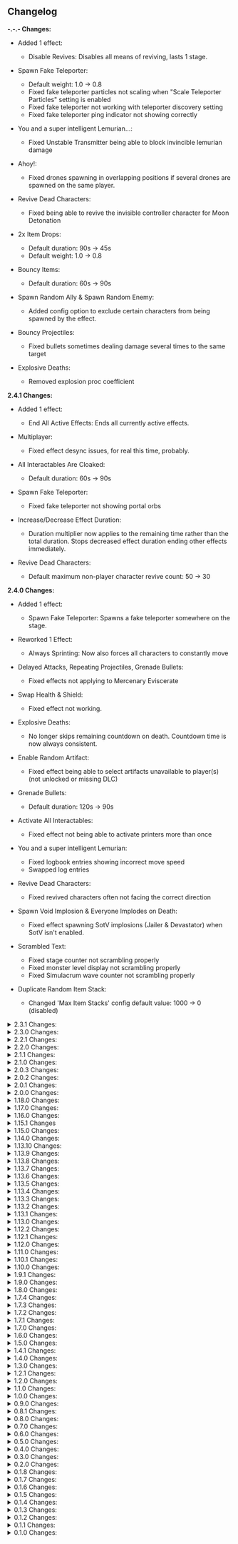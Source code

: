 ## Changelog

**-.-.- Changes:**

* Added 1 effect:
  * Disable Revives: Disables all means of reviving, lasts 1 stage.

* Spawn Fake Teleporter:
  * Default weight: 1.0 -> 0.8
  * Fixed fake teleporter particles not scaling when "Scale Teleporter Particles" setting is enabled
  * Fixed fake teleporter not working with teleporter discovery setting
  * Fixed fake teleporter ping indicator not showing correctly

* You and a super intelligent Lemurian...:
  * Fixed Unstable Transmitter being able to block invincible lemurian damage

* Ahoy!:
  * Fixed drones spawning in overlapping positions if several drones are spawned on the same player.

* Revive Dead Characters:
  * Fixed being able to revive the invisible controller character for Moon Detonation

* 2x Item Drops:
  * Default duration: 90s -> 45s
  * Default weight: 1.0 -> 0.8

* Bouncy Items:
  * Default duration: 60s -> 90s

* Spawn Random Ally & Spawn Random Enemy:
  * Added config option to exclude certain characters from being spawned by the effect.

* Bouncy Projectiles:
  * Fixed bullets sometimes dealing damage several times to the same target

* Explosive Deaths:
  * Removed explosion proc coefficient

**2.4.1 Changes:**

* Added 1 effect:
  * End All Active Effects: Ends all currently active effects.

* Multiplayer:
  * Fixed effect desync issues, for real this time, probably.

* All Interactables Are Cloaked:
  * Default duration: 60s -> 90s

* Spawn Fake Teleporter:
  * Fixed fake teleporter not showing portal orbs

* Increase/Decrease Effect Duration:
  * Duration multiplier now applies to the remaining time rather than the total duration. Stops decreased effect duration ending other effects immediately.

* Revive Dead Characters:
  * Default maximum non-player character revive count: 50 -> 30

**2.4.0 Changes:**

* Added 1 effect:
  * Spawn Fake Teleporter: Spawns a fake teleporter somewhere on the stage.

* Reworked 1 Effect:
  * Always Sprinting: Now also forces all characters to constantly move

* Delayed Attacks, Repeating Projectiles, Grenade Bullets:
  * Fixed effects not applying to Mercenary Eviscerate

* Swap Health & Shield:
  * Fixed effect not working.

* Explosive Deaths:
  * No longer skips remaining countdown on death. Countdown time is now always consistent.

* Enable Random Artifact:
  * Fixed effect being able to select artifacts unavailable to player(s) (not unlocked or missing DLC)

* Grenade Bullets:
  * Default duration: 120s -> 90s

* Activate All Interactables:
  * Fixed effect not being able to activate printers more than once

* You and a super intelligent Lemurian:
  * Fixed logbook entries showing incorrect move speed
  * Swapped log entries

* Revive Dead Characters:
  * Fixed revived characters often not facing the correct direction

* Spawn Void Implosion & Everyone Implodes on Death:
  * Fixed effect spawning SotV implosions (Jailer & Devastator) when SotV isn't enabled.

* Scrambled Text:
  * Fixed stage counter not scrambling properly
  * Fixed monster level display not scrambling properly
  * Fixed Simulacrum wave counter not scrambling properly

* Duplicate Random Item Stack:
  * Changed 'Max Item Stacks' config default value: 1000 -> 0 (disabled)
  
<details>
  <summary>2.3.1 Changes:</summary>

* Give Everyone a Random Buff/Debuff:
  * Fixed effect being able to give DLC buffs/debuffs when DLC(s) were disabled

* Spawn Random Boss & Spawn Random Ally:
  * Removed False Son spawn
    * This boss is *way* too buggy, and can just barely exist outside the Meridian boss arena. And I can't be bothered to fix it.

* Give Random Elite Aspect:
  * Now gives aspects to all player allies
  
</details>

<details>
  <summary>2.3.0 Changes:</summary>

* Updated for new game patch

* Added 2 effects:
  * Grenade Bullets: All attacks are replaced with grenades, lasts 120 seconds
  * Enable Backstabs for All Damage: Enables Bandit's backstab passive for all damage, lasts 90 seconds

* Multiplayer:
  * Fixed a desync issue causing some effects to not end properly for non-host players during stage transitions

* Risk of Thunder:
  * Reduced lightning strike frequency on smaller maps

* Repeating Projectiles:
  * Now also applies to melee attacks

* Repeating Projectiles, Bouncy Projectiles & Delayed Attacks:
  * Fixed inconsistent results for bullet attacks when combinations of these effects were active

* Bouncy Items, Item Magnet, & Item Repulsor:
  * Fixed inconsistent item physics when certain combinations of these effects were active

* Effect Voting:
  * Fixed incorrect text size when Vote Display Text Scaling Mode was set to Disabled
  
</details>

<details>
  <summary>2.2.1 Changes:</summary>

* Reworked 1 effect:
  * Poverty: Now converts all player (and ally) money into experience, instead of just removing.

* Superhot:
  * Changed time scale calculations to be more responsive

* Random Gravity Direction:
  * Fixed new direction minimum angle not working

* Bouncy Projectiles & Repeating Projectiles:
  * Fixed an edge case where certain projectiles would be duplicated infinitely

* Adjusted Default Effect Weights:
  * Give Everyone a Random Debuff: 0.9 -> 1.0
  * Cleanse Random Item: 0.5 -> 0.6
  * Repair Random Item: 0.9 -> 1.0
  * Benthic Transform Random Item: 0.5 -> 0.6
  * Disable Random Skill: 0.5 -> 0.7
  * Combo: 0.5 -> 0.7
  * Random Gravity Direction: 0.8 -> 1.0
  * Decrease Chest Prices: 0.8 -> 1.0
  * Activate All Interactables: 0.4 -> 0.5
  * Orbital Bombardment: 0.9 -> 1.0
  * Spawn Random Ally: 0.9 -> 1.0
  * Spawn Doppelganger: 0.8 -> 0.6
  * Change Difficulty: 0.6 -> 0.7
  * Trigger Random Family Event: 0.6 -> 0.7
  * Nothing: 0.5 -> 0.7

* Cleanse Random Item:
  * Added option for the effect to only be able to cleanse lunar items.

* Consume Random Item & Repair Random Item:
  * Disabled item pickup messages for non-players

* All Interactables are Cloaked:
  * Fixed some preplaced stage interactables not being cloaked

</details>

<details>
  <summary>2.2.0 Changes:</summary>

* Added 3 effects:
  * Consume Random Item: Turns a random consumable item from every player into its consumed variant
  * Repair Random Item: Turns a random consumed item from every player into its regular variant
  * Heal Everyone: Spawns Healing Cores on every character

* Removed 3 effects:
  * The Floor is Lava: Just kills everything and forces you to spam jump
  * Black Hole: Just kills everything and stalls the player
  * Teleporting Attacks: Was effectively just "don't attack" for the entire duration, stalls for no reason

* Renamed 1 effect:
  * All Chests are Free -> Everything is Free

* Bouncy Projectiles & Repeating Projectiles:
  * Fixed bouncing projectiles like Huntress Glaive duplicating infinitely until no targets remain

* Bouncy Projectiles:
  * Fixed bullets sometimes bouncing from a hit character to the same character again, dealing many times the bullet's damage instantly to a single target. Bullets are now required to bounce at least once on something else before being able to impact some character again.

* Mitosis:
  * Fixed some characters spawning in invalid positions when duplicated

* All Items Are A Random Item:
  * Now also replaces all currently dropped items when the effect activates

* Force Activate Random Skill & Disable Random Skill:
  * Now displays what skill slot the effect is forcing/disabling in the Active Effects list

* Launch Everyone in Random Directions:
  * Can no longer launch downwards
  * Temporary Hopoo Feather now shows a pickup notification
  * Fixed non-host players in multiplayer not getting a temporary Hopoo Feather
  * Decreased default launch force by ~50%

* Spawn Jump Pad:
  * Temporary Hopoo Feather now shows a pickup notification
  
* Gravity:
  * Implemented a speculative fix for gravity modifications sometimes not resetting and staying until game restart

* Scrambled Text:
  * Now also scrambles player chat messages
  * Fixed objectives sometimes not being scrambled

</details>

<details>
  <summary>2.1.1 Changes:</summary>

* Fixed spawn effects not disabling DLC related spawns if a DLC is disabled

</details>

<details>
  <summary>2.1.0 Changes:</summary>

* Added 2 effects:
  * Increase Player Level: Gives additional levels to all players (+5 by default, configurable)
  * All Interactables are Cloaked: Turns all interactables into cloaked variants, lasts 60 seconds

* Add Random Item Corruption Rule:
  * The added corruption rule(s) from each effect are now displayed in the Active Effects list.

* Add Random Item to Monster Inventory:
  * The added item(s) from each effect are now displayed in the Active Effects list

* Enable Random Artifact:
  * The artifact from each effect is now displayed in the Active Effects list

* Eradicate Random Item:
  * The eradicated item from each effect is now displayed in the Active Effects list
  * Duration is now configurable (default is Permanent to match previous behavior)

* Gambling Addiction:
  * Fixed interactable drops not carrying over to shrine when Chance Doll triggers

* Increase/Decrease Projectile Speed:
  * Fixed speed multipliers not applying to certain projectiles

* Spawn Jump Pad:
  * Spawned jump pads now give a temporary feather to all players to prevent forced fall damage

* Spawn Random Enemy:
  * Added chat message announcing what enemy was spawned

* All Items are Void Potentials:
  * Fixed void potential visuals being partially invisible

* Splitscreen:
  * Default duration: 90s -> 45s

* Flipped Camera:
  * Fixed effect reversing inputs during Seeker Meditate

* Effect Voting:
  * Added highlighting system for the option with the most votes (can be disabled in config)
  * Fixed displayed effect durations on vote options sometimes not updating when effect durations are changed
</details>

<details>
  <summary>2.0.3 Changes:</summary>

* Added 1 effect:
  * Add Random Item Corruption Rule: Gives the "corruption" behaviour of void items to a random pair of items. Lasts for the rest of the run.

* Add Random Item to Monster Inventory:
  * Prevented item added chat message from sending if the effect was loaded from a save

* Twitch Integration
  * Improved error messages if Twitch access token is invalid or expired
  * Fixed game freezing indefinitely on exit if Twitch Voting was enabled at any point

* Fixed the mod preventing the game from loading if ProperSave wasn't installed

</details>

<details>
  <summary>2.0.2 Changes:</summary>

* Fixed a compatibility issue

</details>

<details>
  <summary>2.0.1 Changes:</summary>

* Fixed elite spawns sometimes causing a crash

</details>

<details>
  <summary>2.0.0 Changes:</summary>

* Updated for SotS

* Almost full rewrite:
  * Better multiplayer support
  * Minor performance improvements
  * Probably lots of new bugs, please report if you find any

* Added 2 effects:
  * Distant Camera: Moves the camera further away from the player, lasts 90 seconds
  * No Healthbars: Hides all health bars, lasts 60 seconds

* Removed 1 effect:
  * Spawn Random Portal Orb:
    * Too similar to Spawn Random Portal

* Permanently Active effects:
  * Fixed issues with ProperSave save/load
  * Fixed changing Permanently Active config settings requiring a run restart to take effect

* Adaptive Recycling:
  * Now more closely resembles adaptive chests:
    * All dropped items will start recycling at an accelerated rate, before eventually settling on an item

* Spawn Random Enemy:
  * Survivors and Drones are now less likely to be spawned as enemies

* Camera Effects:
  * Fixed camera modifications (fov, rotation, distance) not applying if the game camera is "taken over" by something (drop pod, volcanic egg, sojourn, etc)

* Item Magnet & Item Repulsor:
  * Fixed non-host players in multiplayer not seeing the correct position of item drops

* Activate All Interactables:
  * Added interactables to effect
    * Captain beacons
    * SotS interactables

* Trigger Random Family Event:
  * Can now activate multiple times per stage
  * Changed default weight: 0.4 -> 0.6
  * Added visual variant events for Beetles and Golems

* Enable Weak Points for All Damage:
  * Fixed Mercenary Eviscerate not being able to deal weak point damage
  * Fixed certain projectiles not being able to deal weak point damage

* Randomize Loadout:
  * Fixed skills and skins not updating for non-host players in multiplayer

* Freeze!:
  * Now ignores vanilla restrictions on when and what can be frozen, so everything is always frozen during the effect

* Sluggish Camera
  * Added smooth transition back to normal after the effect ends instead of just snapping back

* Activate Random Equipment
  * "Allow Non-Player Equipment Use" config default value: on -> off
  * Fixed effect not being able to trigger equipments that aren't in the normal drop pool

* Disable Equipment:
  * Fixed The Crowdfunder still being usable while effect is active.

* No Equipment Cooldowns
  * This effect and Disable Equipment can no longer both be active at once

* Bouncy Projectiles:
  * Fixed certain projectile types targetting the wrong team after bouncing

* Swap Health & Shield:
  * Fixed effect allowing multiple instances to be active at once

* Superhot:
  * Improved accuracy of time scale changes for non-host players in multiplayer

* Flip Camera & High/Low FOV:
  * Fixed value snapping for non-host players

* Spawn Random Interactable:
  * Fixed Newt Altars not spawning for non-host players in multiplayer

* Explosive Deaths:
  * Fixed pre-explosion VFX & SFX not triggering for non-host players

* Disable Procs:
  * Fixed certain attacks being able to apply Cripple while effect is active

* Cleanse Random Item:
  * Default weight: 0.7 -> 0.5
  * Non-lunar equipments can now be cleansed

* Spawn Random Jump Pad:
  * Added mushrooms from Sundered Grove
  * Added void launch pads from Void Locus

* Performance
  * Fixed opening the effects options panel tanking framerate

* Fixed missing icon for Risk of Options Effects config

</details>

<details>
  <summary>1.18.0 Changes:</summary>

* Twitch Integration:
  * Complete rewrite, the mod no longer requires a full-access account token, see README for new authentication instructions

* Splitscreen:
  * Screen effect now applies to the game UI
    * HUD scale is automatically increased so it's still mostly readable, can be disabled in config

* Recruit Random Enemy:
  * Now gives recruited enemy a minimum of 2.5hp/s (scaling with level) health regeneration

* Knockback Recoil:
  * Proc projectiles (AtG, Ukulele, Plasma Shrimp, etc) no longer apply knockback

* Increase & Decrease World speed:
  * Default duration: 1 stage -> 120 seconds
  * Default Increase/Decrease amount: 25% -> 35%

</details>
  
<details>
  <summary>1.17.0 Changes:</summary>

* Updated for Devotion Update

* Added 1 new effect:
  * Splitscreen: Splits the screen into 9 copies of the game view, lasts 90 seconds

* Scrambled Text:
  * Fixed effect not changing the text of Risk of Chaos UI properly
  * Effect names and mod UI are now affected by the scrambling by default

* Randomize Loadout:
  * No longer respawns your character when activating
  * Fixed effect being able to roll the exact same loadout as the one already being used

* Repeating Projectiles:
  * Disabled repeating of proc projectiles (AtG, Plasma Shrimp, etc)

* Bouncy Projectiles:
  * Disabled bouncing of some proc projectiles to prevent lag
  * Increased default projectile bounce count: 2 -> 7
  * Reworked projectile target bounce logic
  * Fixed projectiles skipping all remaining bounces if fired into a corner

* The Floor is Lava:
  * Decreased damage by 75% for non-player characters
  * Characters immune to Grandparent sun (Parents and Grandparents) are no longer damaged
  * Fixed effect not detecting characters as grounded:
    * Alpha Constructs spawned from Defense Nucleus
    * Void Barnacle

* Spawn Random Boss:
  * Adjusted spawn weights to make special (non-teleporter) bosses slightly more common

* Orbital Bombardment, Risk of Thunder, & Meteor Shower:
  * Added damage scaling based on the run timer

* Knockback Recoil:
  * Fixed Golems not being pushed back by laser attack

* Black Hole:
  * Default duration: 45s -> 30s

* Flipped Camera:
  * Fixed camera not rotating smoothly for clients in multiplayer

* Disable Procs:
  * Fixed a few on-hit effects still being triggered while effect is active:
    * Some Slow effects, Tar slow effect (ex. from Dunestrider), Void Reaver Nullify, Perfected Elites Cripple, Merc Expose

* UI:
  * Fixed Next Effect display still being visible when effect activation is disabled

* Audio:
  * Fixed effect activation sound sometimes not playing for effects that move or change the player character

* Config:
  * Removed several unnecessary upper/lower value limits

* Misc:
  * Fixed effect activation shortcuts activating while the user is typing in a text box
  * Updated R2API.RecalculateStats dependency: 1.2.0 -> 1.3.0
  * Updated R2API.Core dependency: 5.0.11 -> 5.0.12
  * Updated RiskOfOptions dependency: 2.7.1 -> 2.8.0

</details>

<details>
  <summary>1.16.0 Changes:</summary>

* Added 1 effect:
  * Cleanse Random Item: Turns a random item (lunars prioritized) or lunar equipment from every player into a random pearl

* Removed 2 effects:
  * Increase Recoil:
    * Not interesting, just annoying
  * Inverted Recoil:
    * Interesting on paper, but was very rarely even noticeable

* Decrease Effect Duration:
  * Default duration: 2 stages -> 1 stage
  * Fixed edge case where the effect would not end other effects if their duration is decreased to below 0

* Increase Effect Duration:
  * Default selection weight: 1 -> 0.7
  * Default duration: 2 stages -> 1 stage

* Random Gravity Direction:
  * Added minimum angle requirement to new gravity direction.
    * It is now guaranteed to differ from the normal direction by at least 10 degrees

* Sulfur Pools Experience:
  * Significantly decreased spawn count due to crashing issues

* Spawn Random Ally:
  * Spawned allies are now given a small amount of health regen.

* Bouncy Projectiles:
  * Fixed polylute projectile bouncing to other targets

* Always Sprinting:
  * Fixed effect putting non-moving characters into spritning state if they aren't moving when the effect activates

* UI:
  * Fixed "Next Effect" panel not formatting the time remaining properly if time between effects is set to a high value

* Misc:
  * Minor performance improvements
  
</details>

<details>
  <summary>1.15.1 Changes</summary>

* Added 1 new effect:
  * Swap Health & Shield: Swaps health and shield values for all characters, lasts 60 seconds

* Scramble Text:
  * Fixed names in credits scroll not being scrambled

* Config
  * Added system to warn users if their config is outdated

</details>

<details>
  <summary>1.15.0 Changes:</summary>

* Added 1 new effect:
  * Repeating Projectiles: All projectiles spawn an additional 5 copies after a delay, lasts 90 seconds

* Removed 1 effect:
  * Laggy Physics:
    * Caused issues with attack collisions that would not revert until the next scene load

* You and a super intelligent Lemurian...:
  * Added lore entries

* Effects:
  * Added a config option to have a specific effect always active during a run

* Console:
  * Added command: roc_list_active_effects
    * Prints all active effects and their IDs
  * Added command: roc_end_effect
    * Ends a specific active effect by its ID

</details>

<details>
  <summary>1.14.0 Changes:</summary>

* Added 7 new effects:
  * Activate All Interactables: Interacts with most interactable objects on the stage (chests, shrines)
  * Explosive Deaths: All non-players explode at low health or death, lasts 90 seconds
  * Prototype Models: Replaces all character models with their hitboxes, lasts 90 seconds
  * Pause: Pauses the run timer and effect activation, lasts 60 seconds
  * 2x Item Drops: Doubles all dropped pickups, lasts 90 seconds
  * Enable Weak Points for All Damage: Enables the weak point check from Railgunner snipe to all damage, lasts 90 seconds
  * Always Sprinting: Forces all characters to constantly sprint, lasts 60 seconds

* Renamed 1 effect:
  * Extreme Recoil -> Knockback Recoil

* High FOV:
  * Slightly reduced FOV increase

* Low FOV:
  * Significantly reduced FOV decrease

* Steal Player Items:
  * Reworked steal logic:
    * Enemies are no longer limited by a set number of items per enemy, this just made the effect way more punishing lategame since there would usually be enough enemies to take every item
    * Each player now gets a certain percentage of their items stolen (default 70%) and distributed among enemies on the map

* Revive Dead Characters:
  * Fixed effect teleporting characters to the last position they died if they were respawned by any other means (dios, etc.)

* Launch Everyone in Random Directions:
  * Now gives all players a temporary feather to give you a chance at avoiding fall damage

* Disable Equipment:
  * Fixed Executive Card still being usable while effect is active

* One Hit KO:
  * Now removes all DOT's on players when activated, so you don't immediately die if the effect activates while you are on fire

* Kill All (Non-Boss) Enemies & Launch Everyone in Random Directions:
  * Can no longer kill Leonard

* Everyone Implodes on Death:
  * Default duration: 1 stage -> 60 seconds

* Increase & Decrease World Speed:
  * Fixed some player attack sounds playing with the wrong audio pitch

* ProperSave compatibility:
  * Fixed effect chat voting data not being saved

* Config
  * The mod now properly integrates config value restriction (value restrictions are now displayed in the r2modman config editor)

</details>

<details>
  <summary>1.13.10 Changes:</summary>

* Translation:
  * Added Brazilian Portuguese translation (by Kauzok)

* Misc:
  * Minor stability fixes

</details>

<details>
  <summary>1.13.9 Changes:</summary>

* Flipped Camera:
  * Fixed rapid flickering if effect is active while leaving a stage.

* The Floor is Lava:
  * Increased damage tick-rate: 3/s -> 7/s (total damage unchanged)
  * Fixed effect considering players to be touching the ground while inside the drop pod.

* Twitch Voting:
  * Fixed voting not being initialized properly if the login command is used during a run
  * Username and OAuth token are no longer reset on mod update, you should now only have to log in once, ever.

* Console:
  * Added command: roc_twitch_logout
    * Removes stored login information and disconnects the mod from Twitch

</details>

<details>
  <summary>1.13.8 Changes:</summary>

* Blood Money:
  * Significantly reduced health gained when earning small amounts of money.
  * Reduced overall health gained when earning money by 50%
  * Now uses unscaled cost when converting into health percentage (chests will now always cost the same amount of health, regardless of stage count)

* Increase&Decrease Effect Duration:
  * Default duration: 1 stage -> 2 stages

* Spawn Random Interactable:
  * Fixed spawned chests not getting the current stage price scaling applied

* Lock All Chests:
  * Fixed lock visual appearing for already opened chests

* All Chests are Free:
  * Fixed effect not applying to certain cost types.

* Decrease Effect Duration:
  * Fixed effect config not decreasing duration by default

* Config:
  * Added option to increase default stage duration count of UntilStageEnd effects

</details>

<details>
  <summary>1.13.7 Changes:</summary>

* Added 2 new effects:
  * Increase Effect Duration: Increases the duration of all other effects (2x by default), lasts 1 stage
  * Decrease Effect Duration: Decreases the duration of all other effects (0.5x by default), lasts 1 stage

* Aspect Roulette
  * Added configs for controlling the likelyhood of each aspect

* Everyone Implodes on Death:
  * Adjusted implosion selection chances:
    * Reaver: 57% -> 50%
    * Jailer: 29% -> 15%
    * Devastator: 14% -> 35%

* Blood Money:
  * Fixed cost change not applying to multishops spawned after the effect first activates

* Effect Selection:
  * Added config option to disallow more than one instance of an effect being active at the same time
  * Removed activation count based weight reduction. Effect weights are now more-or-less constant.

* UI:
  * Active Effects display now shows if effects last until end of stage

</details>

<details>
  <summary>1.13.6 Changes:</summary>

* UI:
  * Added a panel showing when the next effect will happen if the normal run timer isn't visible (can be disabled in General->UI config)

* Inventory Swap:
  * Now also swaps players' active equipment

* Moon Detonation:
  * Fixed countdown UI disappearing after a scene transition
  * Fixed overlapping UI if effect was activated during the actual moon escape sequence
  * Added config option to disable the countdown UI

* Recruit Random Enemy:
  * Now includes any name modifiers a character might have to the chat message (Blazing, Gummy, etc.)
  
* Recruit Random Enemy & Mitosis:
  * Fixed characters sometimes not being added/removed from combat groups properly, causing potential softlocks

* Effect Shortcuts:
  * Fixed shortcuts being blocked by every other input (eg. if a shortcut was set to the '-' key, you would only be able to activate the shortcut if '-' was the only key currently being pressed)
  * Fixed effect shortcuts being activatable while paused

</details>

<details>
  <summary>1.13.5 Changes:</summary>

* Added 2 effects:
  * Black Hole: Spawns a black hole somewhere on the map, sucking all characters in, lasts 45 seconds
  * Extreme Recoil: Firing weapons pushes characters backwards, lasts 90 seconds

* Performance:
  * Significantly improved mod load time

* Increase/Decrease Teleporter Zone Radius & Focused Teleporter Charging:
  * Fixed radius not updating properly for non-host players in multiplayer.

* UI:
  * Fixed Active Effects list not handling long effect names properly

</details>

<details>
  <summary>1.13.4 Changes:</summary>

* Chat Voting:
  * Fixed console error logspam

</details>

<details>
  <summary>1.13.3 Changes:</summary>

* Renamed effect: Void Implosion on Death -> Everyone Implodes on Death

* Increase/Decrease Skill Cooldowns & Increase/Decrease Skill Charges:
  * Fixed cooldown and charge modifications sometimes not updating for non-host players in multiplayer

* UI:
  * Fixed certain effects sometimes not using the selected language for client players in multiplayer

</details>

<details>
  <summary>1.13.2 Changes:</summary>

* Give Random Item, Add Random Item to Monster Inventory, & All Items are a Random Item:
  * Fixed Eulogy Zero being able to influence the selection chance of items

* Recruit Random Enemy:
  * Fixed enemy position indicators not being removed for non-host players after the recruit.
  * Added separate colored message if a boss is recruited

* UI:
  * Fixed Active Effects display not refreshing effect names after changing config values

</details>

<details>
  <summary>1.13.1 Changes:</summary>

* UI:
  * Fixed Next Effect panel sometimes not displaying effect name properly for non-host players in multiplayer

</details>

<details>
  <summary>1.13.0 Changes:</summary>

* Added 12 new effects:
  * Bouncy Items: Item drops will bounce on the ground before settling, lasts 60 seconds
  * Increase Skill Charges: Adds 1 charge to every skill, lasts 1 stage
  * Decrease Skill Charges: Removes 1 charge from every skill (cannot reduce below 1), lasts 1 stage
  * Focused Teleporter Charging: Holdout zone radius decreases with charge percentage, lasts 1 stage
  * Sluggish Camera: Delays camera position by a small amount, lasts 45 seconds
  * Increase Recoil: Increases recoil by 10x, lasts 90 seconds
  * No Recoil: Disables all recoil, lasts 90 seconds
  * High FOV: Increases camera Field of View, lasts 90 seconds
  * Low FOV: Decreases camera Field of View, lasts 45 seconds
  * Flipped Camera: Flips the camera upside down, lasts 30 seconds
  * Void Implosion on Death: Spawns a void implosion on any character death, lasts 1 stage
  * Inverted Recoil: All recoil is inverted, lasts 90 seconds

* Removed 1 effect:
  * Sequence All Players
    * Almost always killed you if it activates late-run, did basically nothing if it activates early

* Effect selection:
  * Added effect seeding option
    * Picks effects based on run seed instead of randomly picking each time. Use if you are setting run seeds manually, otherwise it is functionally identical to normal mode (Not supported in chat voting mode)
  * Added per-stage effect list option
    * A portion of all effects are picked out each stage to be activatable instead of all effects (Not supported in chat voting mode)

* Effect activation:
  * Fixed effects not being able to activate in Void Fields
  * Effects that disallow duplicates will now add to the active effect's timer instead of not being activatable.
  * Fixed new effects not having priority over active ones. All active incompatible effects will be ended instead.

* UI:
  * Added option to display the next effect that will happen.
    * Only supported in seeded mode and with chat voting disabled.

* Added ProperSave support
  * Active effects and internal state are saved at the start of each stage

* Mitosis:
  * Fixed spawned copies overlapping the original's collider, resulting in flying characters getting flung away

* Give Everyone a Random Buff & Debuff:
  * Now gives several stacks if the random buff/debuff is stackable.

* Give Everyone a Random Buff:
  * WolfoQoL compatibility
  * Default duration: End of stage -> 90s

* Give Everyone a Random Debuff:
  * Default duration: End of stage -> 60s

* Add Random Item to Monster Inventory:
  * Added config option for applying the enemy item blacklist, enabled by default

* One Hit KO:
  * Fixed barrier not decaying during effect
  * All characters will now use the fragile death animation while the effect is active

* The Floor is Lava:
  * Changed burn dps: 15% of character damage stat -> 25% of max health per second (configurable)
  * Fixed burn damage being affected by items
  * Fixed burn sometimes not being removed on effect end

* Change Difficulty:
  * Effect can now have multiple instances active at once (can change serveral times per stage)
  * Removed modded difficulty support
    * Too much to fix compatibility-wise, wasn't worth the effort.

* Gambling Addiction:
  * Explicit drops are now carried over.
    * Ex. If a multishop containing a syringe turns into a shrine, the first shrine drop will be a syringe, second item will a random item from the multishop drop table
    * Printers turned into shrines now only drop the original printer item instead of a random item of the same tier

* Randomize Loadout:
  * Added config options to disable effect changing skins or skills
  * Should now no longer give non-unlocked skills and skins to client players in multiplayer

* Randomize Loadout & Enable Random Artifact (Metamorphosis):
  * Desperado stacks are no longer reset

* Adaptive Recycling:
  * Fixed effect being able to occasionally pick invalid items
  * Increased minimum pickup duration: 0.75s -> 1s
  * Fixed effect being able to pick items and equipment not available in the run item pool

* Blood Money:
  * Added config options to exclude specific cost types from the effect
    * Only money and lunar coin costs are enabled by default

* Scrap Random Item:
  * Fixed item notifications not showing for non-host players in multiplayer

* Force Activate Random Skill:
  * Fixed Beetles freezing in place if their secondary is forced

* Disable Random Skill:
  * Added minor visual indicator when a skill is unlocked again

* All Items Are A Random Item:
  * Fixed trishops having items rerolled after being purchased
  * Fixed being able to use Artifact of Command to get around the forced item

* Spawn Random Interactable:
  * Fixed interactables being able to spawn in occupied nodes (inside already spawned objects).

* Spawn Random Portal:
  * Fixed portals being able to spawn in occupied nodes.

* Spawn Jump Pad:
  * Fixed jump pads being able to be spawned in occupied nodes
  * Fixed jump pads not aligning properly to the ground they spawn on

* Revive Dead Characters:
  * Fixed effect reviving players in multiplayer as AI controlled allies

* You and a super intelligent Lemurian...:
  * The Lemurian's projectiles can no longer be deleted (Captain defense matrix, blast shower, etc.)
  * Added separate name for Leonard's elder variant
  * Added custom death messages
  * Gave Leonard his allowance

* Recruit Random Enemy:
  * Added chat message telling you which enemy was recruited

* Moon Detonation:
  * Added moon escape sequence UI during effect

* Orbital Bombardment:
  * Added regular airstrikes to effect

* Loose Pockets:
  * Default duration: 20s -> 10s

* Superhot:
  * Default duration: 90s -> 45s

* Aspect Roulette:
  * Default duration: 90s -> 60s

* Freeze!:
  * Default freeze duration: 4s -> 2.5s

* Misc
  * Fixed strange scrap counting towards game completion in logbook
  * Fixed some effects sometimes placing character VFX at world origin
  * Updated R2API.Core dependency version: 5.0.10 -> 5.0.11
  * Updated Risk of Options dependency version: 2.6.1 -> 2.7.1

</details>

<details>
  <summary>1.12.2 Changes:</summary>

* Reworked 1 effect:
  * Drop All Items -> Loose Pockets: Drops a random item from everyone's inventory every 0.9 seconds

* Steal All Player Items:
  * Added a limit to how many items each enemy can take from each player, default 2 stacks, configurable.
  * Renamed effect to "Steal Player Items"

* Voidtouch Everyone:
  * Added config option to make effect not voidtouch drones (enabled by default)
  * Added config option to make effect not voidtouch any player allies (disabled by default)
  * Fixed enemy AI sometimes targetting incorrect teams after being voidtouched

* Bouncy Projectiles:
  * No longer bounces off of enemies that would be hurt by the projectile

* Decrease Teleporter Charge Rate:
  * Decreased default charge rate reduction: -50% -> -25%

* All Items Are A Random Item:
  * Fixed Scavenger bags ignoring override item
  * Decreased default selection weight: 1 -> 0.8

* Chat Voting:
  * "Random Effect" option is now guaranteed to not be any of the other options in the vote

</details>

<details>
  <summary>1.12.1 Changes:</summary>

* Risk of Thunder:
  * Increased lightning strike radius (3->6)
  * Now properly targets characters instead of just random map locations
  * Damage is now scaled (50 base, +25 per monster level)

* Increase & Decrease Projectile Speed:
  * No longer affects stationary attacks

* Config:
  * Added mod icon to Risk of Options menu

* UI:
  * Added config option to disable the "Active Effects" display

</details>

<details>
  <summary>1.12.0 Changes:</summary>

* Added 5 new effects:
  * Inventory Swap: Swaps the inventories of each player with another player. Multiplayer only.
  * No Equipment Cooldowns: Removes all equipment cooldowns, lasts 60 seconds.
  * Disable Equipment: Disables all equipment activation, lasts 60 seconds.
  * All Items Are A Random Item: All items on the stage get turned into a random item. Essentially Artifact of Kin for items. Lasts 1 stage.
  * All Chests are Free: All chests and interactables are free, lasts 30 seconds.

* Randomize Loadout & Enable Random Artifact (Metamorphosis):
  * Fixed character respawn restoring health and shields to full

* Spawn Void Seed:
  * Void Seed can now spawn at any spot on the stage, not just the ones normally available as Void Seed spawn locations

* General:
  * Added config option to disable effect dispatching while run timer is paused

* Twitch Voting:
  * Fixed vote options sometimes not being visible while dispatching is temporarily disabled
  * Improved error messages if the Twitch Client fails to connect

</details>

<details>
  <summary>1.11.0 Changes:</summary>

* Added 1 new effect:
  * Relocate Teleporter: Moves the stage teleporter to a random position on the map

* Change Difficulty:
  * The new difficulty now has a duration instead of for rest of the run
  * Default weight: 0.2 -> 0.6

* Aspect Roulette:
  * Fixed boss health bars not updating to match the new elite aspect

* Scrambled Text:
  * Fixed boss health bar text not updating if effect is activated after the boss spawned

* Corrupt Random Item:
  * Added configurable blacklist to make the effect not corrupt certain items

* Give Random Item & Add Random Item to Monster Inventory:
  * Added configurable blacklist to exclude specific items or equipments from the effect
  * Amount of items given is now configurable

* Give Tonic Affliction:
  * Amount of affliction given to each player is now configurable

* Steal All Player Items:
  * Improved stealing interval to be a bit more spread out
  * Added config for blacklisted items (won't be stolen)
  * Added config to make enemies ignore AI blacklist while using your items

* Scrap Random Item:
  * Added config to control how many items or stacks are scrapped per player
  * Added item blacklist config
  * Fixed item scrap pickup message appearing before effect activation message

* Uncorrupt Random Item:
  * Added config to change how many item stacks are uncorrupted per player
  * Added item blacklist config

* Unscrap Random Item:
  * Added config to change how many scrap stacks are unscrapped per player
  * Added item blacklist config

* Benthic Transform Random Item:
  * Added config to change how many items are transformed per effect activation

* Disable Random Skill & Force Activate Random Skill:
  * Added config to exclude specific skill slots from the effect

* Launch Everyone in Random Directions:
  * Added config to control the strength of the force applied to characters
  * Effect will now always launch players upwards if fall damage is lethal to prevent the effect from instantly killing you

* Item Magnet & Item Repulsor:
  * Added config to control the strength of the item attraction/repulsion

* Adaptive Recycling:
  * Added config for amount of time between recycles

* You and a super intelligent Lemurian...:
  * Now has a 5% chance to spawn as an Elder
  * Now has a 33% attack speed reduction
  * Fixed Leonard not attacking any enemies if he was recruited to the player team

* Recruit Random Enemy:
  * Recruited enemy will now come with you to the next stage
 
* Potrolling:
  * Added config for amount of pots spawned

* Mod Compatibility:
  * Fixed mod effectively removing all modded damage types

* Misc:
  * Updated R2API.Core dependency: 5.0.3 -> 5.0.10
  * Updated R2API.RecalculateStats dependency: 1.0.0 -> 1.2.0
  * Updated R2API.Prefab dependency: 1.0.1 -> 1.0.3

</details>

<details>
  <summary>1.10.1 Changes:</summary>

* Added 2 new effects:
  * Increase Skill Cooldowns: Increases cooldown for all skills, lasts 1 stage
  * Decrease Skill Cooldowns: Decreases cooldown for all skills, lasts 1 stage

* Sulfur Pools Experience:
  * Fixed spawned pods not aligning with the ground properly

* Randomize Loadout:
  * Skip spawn animation when respawning

* Randomize Loadout & Enable Random Artifact (Metamorphosis):
  * No longer resets Eclipse 8 curse stacks

* Misc:
  * Seconds duration of effects is now displayed in the effect voting options and the chat activation message

</details>

<details>
  <summary>1.10.0 Changes:</summary>

* Added 9 new effects:
  * Recruit Random Enemy: Converts a random enemy on the stage to the player team
  * Adaptive Recycling: Repeatedly recycles all items on the stage, lasts 90 seconds
  * Decrease Teleporter Charge Rate: Decreases charge rate for all holdout zones, lasts 1 stage
  * Increase Teleporter Charge Rate: Increases charge rate for all holdout zones, lasts 1 stage
  * Decrease Teleporter Radius: Decreases the radius on all holdout zones, lasts 1 stage
  * Increase Teleporter Radius: Increases the radius on all holdout zones, lasts 1 stage
  * Scrambled Text: Randomizes the order of letters in most text displayed in the game, lasts 120 seconds
  * Sulfur Pools Experience: Fills the map with Sulfur Pods
  * Disable Knockback: Disables all knockback, lasts 1 stage

* Add Random Item to Monster Inventory:
  * Effect can now be set to any duration type in the config, default is still for the rest of the run

* One Hit KO:
  * Now sets everything to 1 hp for a duration instead of just once, default 30 seconds

* Mitosis:
  * Fixed clones of bosses not counting as bosses

* Disable Fall Damage:
  * Fixed Safer Spaces being triggered when fall damage would normally happen

* Unscrap Random Item:
  * Fixed showing item notification twice

* You and a super intelligent Lemurian...:
  * Leonard

* Misc:
  * Added config options to change the colors of most UI elements of the mod

</details>

<details>
  <summary>1.9.1 Changes:</summary>

* Added 1 new effect:
  * Delayed Attacks: All attacks have a 0.5 second delay before happening, lasts 90 seconds

* Superhot:
  * Fixed time scale being really slow when players are unable to move (frozen, in cutscene, etc)

* Revive Dead Characters:
  * Revived enemies now give gold and exp when killed

* Spawn Random Enemy, Ally, & Boss:
  * Added chance for spawned characters to be elites

* Activate Random Equipment:
  * Now activates equipments on all characters, not just players

* Spawn Random Interactable:
  * Added Lunar Cauldrons to spawn pool
  * Added Newt Altar to spawn pool

* Freeze!:
  * Freeze duration can now be configured

* Force Activate Random Skill:
  * Changed default duration: Until next stage -> 90s

* Disable Random Skill:
  * Changed default duration: Until next stage -> 90s

* Spawn Random Ally:
  * Fixed Grandparents spawning in the air
  * Fixed effect not using ally skins of characters that have them

* Max All Cooldowns:
  * Fixed Railgunner not being able to fire scoped shots after effect activation

* Aspect Roulette:
  * Can no longer select elites with a tier outside of those available on the current stage by default, old behaviour can be re-enabled in the config

* Misc:
  * Added the ability to set a keyboard shortcut to activate a specific effect at any time in a run
  * Updated default effect weight reduction percentage: 5% -> 0%

</details>

<details>
  <summary>1.9.0 Changes:</summary>

* Added 5 new effects:
  * No sprinting: Disables sprinting for all characters, lasts 30 seconds
  * Everyone is Invisible: Every character on the stage becomes invisible, lasts 30 seconds
  * Revive Dead Characters: Revives all recently killed characters
  * The Floor is Lava: Every character touching the ground is set on fire, lasts 30 seconds
  * Lock All Chests: Locks all chests as if the teleporter has started, lasts 45 seconds

* Duplicate Random Item Stack:
  * Added config option to blacklist specific items from being duplicated
  * Added config option to disallow duplication if the item count is greater than some value (default 1000)

* Gravity effects:
  * Jump pads will now always bring players to the same location, regardless of the current gravity
  * Gravity effects can now be activated on Commencement, they were previously blacklisted from the stage to prevent run softlocks with the jump pads up to Mithrix not bringing you all the way up

* Random Gravity Direction:
  * Fixed characters sliding slowly in the gravity direction when grounded

* Combo:
  * Fixed effect selection ignoring incompatibility rules

* Superhot:
  * Default duration: Until next stage -> 90s

* Renamed effect: Touch Void -> Voidtouch Everyone

* Activate Teleporter, +2 Mountain Shrine, & Eradicate Random Item:
  * No longer credits the host player in the chat message, it now properly communicates it was the mod's doing instead.

* All Items are Void Potentials:
  * Fixed duplicate items drops if the effect is activated while Artifact of Command is active

</details>

<details>
  <summary>1.8.0 Changes:</summary>

* Added 6 new effects:
  * Aspect Roulette: Randomly switches the elite aspect of all characters (only affects players if they already have an aspect equipment)
  * Unscrap Random Item: Converts a random stack of scrap into a random item of the same tier
  * Disable Procs: Disables all proc effects. Lasts 45 seconds
  * Item Magnet: All pickups move towards players. Lasts 90 seconds
  * Item Repulsor: All pickups move away from players. Lasts 90 seconds
  * Kill All Player Allies: Kills all player allies

* Removed 1 effect:
  * Respawn As Random Character: Either just respawned you as a survivor (which is just Metamorphosis activating), or as an enemy character, which would just guarantee death 9 times out of 10

* Stability:
  * Improved error handling for certain effects.

* Drop All Items:
  * Fixed effect not working

* Give Everyone a Random Buff & Debuff:
  * Added proper mod compatibility with Starstorm 2, LostInTransit, VanillaVoid, MysticsItems, TsunamiItemsRevived, ExtradimensionalItems, and SpireItems

* Increase Proc Coefficients:
  * Fixed proc coefficient multiplier being applied several times per attack

* Increase Director Credits:
  * Renamed effect: Increase Director Credits -> Increase Monster Spawns

* Effect Voting:
  * Added error message if the Manual Reconnect button is pressed when not logged in. Hopefully reduces the number of confused streamers. Hopefully.

* Misc:
  * Added option to disable automatic effect dispatching
  * Fixed automatic effect activation getting delayed if Rewind Run Timer is activated while the run timer is paused
  * Updated Risk of Options dependency (2.5.3 -> 2.6.1)

</details>

<details>
  <summary>1.7.4 Changes:</summary>

* Reworked 1 effect:
  * Pause Physics -> Laggy Physics

* Spawn Random Interactable:
  * Removed Cloaked Chest from spawn pool
  * Removed Deep Void Signal from spawn pool

* Roll Credits:
  * Slightly improved performance while active

</details>

<details>
  <summary>1.7.3 Changes:</summary>

* Bouncy Projectiles:
  * Effect can now be activated several times per stage (max number of bounces increases with each instance of the effect)
  * Fixed a horrific and immersion-destroying spelling mistake in Max Projectile Bounce Count config description, I truly apologize for letting such a terrible mistake slip by my rigorous testing, and my heart goes out to those who have lost friends or family members because of this. The "programmer" responsible for this frankly unacceptable act has been thoroughly diciplined.

* Eradicate Random Item:
  * Fixed Strange Scrap not being usable as scrap

</details>

<details>
  <summary>1.7.2 Changes:</summary>

* Added 1 new effect:
  * Roll Credits: Starts the game credits

* Steal All Player Items:
  * Added a marker to enemies that have stolen your items

* Teleporting Attacks:
  * Fixed AOE attacks not teleporting the attacker if nothing was hit

</details>

<details>
  <summary>1.7.1 Changes:</summary>

* UI:
  * Made active effects display take slightly less vertical space

* Blood Money:
  * Earning money now heals players the same amount of health they would have lost if they spent that amount of money instead

* Bouncy Projectiles:
  * Added bounce functionality to more projectile types

* Superhot:
  * Slightly increased minimum time scale & decreased maximum time scale
  * The time scale now more closely tracks with the player's speed

* Steal All Player Items
  * Fixed dead enemies being able to steal items

* Misc:
  * Fixed effects being able to activate during cutscenes

</details>

<details>
  <summary>1.7.0 Changes:</summary>

* UI:
  * Active effects are now displayed on the HUD.

* Teleporting Attacks:
  * Changed Duration: Until next effect -> 30s

* Pause Physics:
  * Changed Duration: Until next effect -> 40s

* Timed Effects
  * The Duration Type of timed effects can now be changed in the config.
    * UntilStageEnd: Lasts until you exit the stage.
    * FixedDuration: Lasts for a set number of seconds.
    * Permanent: Lasts until the end of the run.

</details>

<details>
  <summary>1.6.0 Changes:</summary>

* Added 4 new effects:
  * Spawn Jump Pad: Spawns a random jump pad at every player
  * Superhot: Time moves when players move
  * Pause Physics: Pauses all physics objects (not including players or enemies). Lasts until next effect.
  * Gupscare: Spawns a Gup above every player

* One Hit KO:
  * Players will now receive a temorary damage immunity for 0.75 seconds if the effect "deals" more than 20% of their max health (basically if you had over 20% health before the effect activates). This helps prevent situations where the effect immediately kills you if it activates while you are in combat.

* Scrap Random Item:
  * Now converts *all* of an item stack into scrap, not just 1 of the items from that stack. Old behavior can be re-enabled in the config.

* Spawn Random Ally & Enemy:
  * Added Col. Droneman to spawn pool

* Invert Knockback:
  * Effect can now be activated several times per stage

* Removed 1 effect:
  * Warbanner: Just caused a bunch of lag, and the warbanner visuals didn't communicate which team it belonged to, making it confusing too.

</details>

<details>
  <summary>1.5.0 Changes:</summary>

* Added 9 new effects:
  * Reinforcements: Spawns allied survivors in drop pods around the map.
  * Bouncy Projectiles: All projectiles and bullets bounce on the surface they hit. Lasts 1 stage.
  * Eradicate Random Item: Permanently removes a random item from the game for the rest of the run
  * Reset Player Level: Sets all players' level to 0
  * -5 Minutes: Decreases the run timer by 5 minutes
  * Invert Knockback: Reverses the direction of all knockback applied to characters
  * +100% Fall Damage: Increases fall damage by 100% (configurable). Also makes it lethal. Lasts 1 stage.
  * Disable Fall Damage: Disables all fall damage. Lasts 1 stage.
  * Risk of Thunder: Spawns lightning strikes at random points on the map. Lasts 30 seconds.

* Give Everyone a Random Buff
  * Fixed certain elite effects not being applied properly

* Ahoy!:
  * Fixed drone spawns being affected by Artifact of Swarms

* Mitosis:
  * Fixed allies duplicating being affected by Artifact of Swarms
  * Duplicated allies are now temporary (will not be carried over to the next stage), this is done to prevent lag due to ending up with an unreasonable number of drones. Old behavior can still be re-enabled in the config for the effect.

* Guaranteed Chance Effects:
  * Tougher Times is now excluded from this effect, since blocking all damage is not very interesting

* Increase Director Credits:
  * Credit increase percentage is now configurable

</details>

<details>
  <summary>1.4.1 Changes:</summary>

* Added 1 new effect:
  * Steal All Player Items: Steals all items from every player and distributes them among enemies, damage the enemy that took items to gain them back (leaving the stage will also give all the items back)

* All Skills are Agile:
  * Fixed Bandit revolvers (Lights Out & Desperado) not being able to fire while sprinting
  * Fixed Railgunner unscoping while sprinting
  * Fixed Acrid primary not dealing damage while sprinting
  * Fixed MUL-T Nailgun cancelling when sprinting
  * Fixed MUL-T Power Mode cancelling when sprinting
  * Fixed Void Fiend corrupt primary cancelling when sprinting

* World Speed Effects:
  * Increase World Speed:
    * Change default increase amount: +50% -> +25%
  * Decrease World Speed:
    * Change default decrease amount: -50% -> -25%
  * This will not change any existing configs, just the default value if you reset it
  * Fixed extremely slidy player movement if world speed was decreased by a lot
  * Player skills and equipment are now adjusted properly to always have the same realtime cooldown

* Misc:
  * Fixed a bug that would sometimes cause 2 effects to activate at once

</details>

<details>
  <summary>1.4.0 Changes:</summary>

* Added 5 new effects:
  * Blood Money: All interactable prices are converted into percent health cost, lasts 1 stage
  * Force Activate Random Skill: Forces a random skill to constantly activate, lasts 1 stage
  * Spawn Random Enemy: Spawns a random enemy for every player
  * Spawn Random Ally: Spawns a random ally for every player
  * Respawn As Random Character: Respawns every player as a random character

* Increase Chest Prices:
  * Fixed percent health costs being able to go above 99%

* Spawn Random Boss:
  * Added Void Devastator to spawn pool

* Enable Random Artifact:
  * Fixed non-player controlled allies not having the effect properly applied when Artifact of Glass is enabled

* Spawn Void Seed:
  * Fixed effect being able to activate if the stage doesn't allow one to spawn

</details>

<details>
  <summary>1.3.0 Changes:</summary>

* Added 5 new effects:
  * Guaranteed Chance Effects: All percent-chance effects are guaranteed to happen (effectively infinite luck stat on everything), lasts 1 stage
  * Increase Projectile Speed: Increases the speed of all projectiles, lasts 1 stage (+50% by default, configurable)
  * Decrease Projectile Speed: Decreases the speed of all projectiles, lasts 1 stage (-50% by default, configurable)
  * Increase World Speed: Increases the game speed, but compensates all players to be slower, gives the illusion of everything else being faster, lasts 1 stage (+50% by default, configurable)
  * Decrease World Speed: Decreases the game speed, but compensates all players to be faster, gives the illusion of everything else being slower, lasts 1 stage (-50% by default, configurable)

* Add Random Item to Monster Inventory:
  * Fixed effect not giving items to void or lunar enemies
  * Now gives items to all active enemies when the effect activates, not just future spawned ones

* Give Everyone a Random Buff (& Debuff):
  * Fixed buffs that cannot be stacked being applied several times if effect activates several times per stage.

* Multiplayer:
  * Fixed various potential server-client desync issues

* Twitch Voting:
  * Votes will now alternate being offset by vote option amount to prevent identical vote chat messages being blocked (for example, by default, every other vote will be 1-4 and 5-8)
  * Added "Manual Reconnect" button in Streamer Integration config. Which can be used to reconnect the mod to your Twitch channel in case it gets disconnected and is unable to automatically reconnect.

</details>

<details>
  <summary>1.2.1 Changes:</summary>

* Twitch Voting:
  * Fixed certain effects never being able to activate when effect voting was enabled
  * Fixed a few cases where the vote display would not appear when entering a new stage until the next vote starts

* Spawn Random Interactable:
  * Now spawns one interactable per player instead of just at one random player

* Increase Proc Coefficients:
  * Fixed missing duration in display name

</details>

<details>
  <summary>1.2.0 Changes:</summary>

* Added 8 new effects:
  * All Items Are Void Potentials: All dropped items become Void Potentials. The original item is always guaranteed to be an option to prevent potential softlocks. Lasts 1 stage.
  * All Skills are Agile: Allows every skill to be used while sprinting. Lasts 1 stage.
  * Give Everyone a Random Buff: Gives every character on the map a random buff for the rest of the current stage.
  * Give Everyone a Random Debuff: Gives every character on the map a random debuff for the rest of the current stage.
  * Moon Detonation: Starts the moon escape sequence. Lasts 45 seconds (configurable)
  * Spawn Random Interactable: Spawns a random interactable at a random player
  * Spawn Random Portal: Spawns a random portal at a random player
  * Increase Proc Coefficients: Multiplies all proc coefficients by 2 (configurable)

* Twitch Voting:
  * Fixed "Vote Winner Selection Mode" setting not applying when changed from in-game
  * Added config for changing vote display scale.
  * Slightly decreased default size of vote display.

* Config:
  * Removed "Effect Repetition Reduction Percentage" and "Effect Repetition Count Mode" configs for effects that can only activate once per stage

* Give Random Item & Add Random Item to Monster Inventory:
  * Removed Consumed items
  * Added Pearl and Irradiant Pearl

* Spawn Scavenger Bag
  * Now has a 1/5 chance of spawning a Lunar Scavenger bag

</details>

<details>
  <summary>1.1.0 Changes:</summary>

* Added 1 new effect:
  * Spawn Void Seed: Spawns a void seed somewhere on the map

* Twitch Integration:
  * Voting mode can now be changed at any time during a run

* Ahoy!
  * Fixed an issue where the effect would frequently spawn less drones than it was supposed to

* Drop All Items:
  * Now drops items from all active characters, not just players

* Max All Cooldowns:
  * Now affects all characters, and not just players

* Give Random Item & Add Random Item to Monster Inventory:
  * Added Items to Pool:
    * Artifact Key
    * Defensive Microbots
    * Tonic Affliction
    * All Consumed Items

* You and a super intelligent Lemurian...:
  * Can no longer target non-player controlled characters (no more hiding behind your drones)
  * Fixed an issue where the lemurian would sometimes not have complete vision of the entire map

* Spawn Void Implosion:
  * Added Void Jailer implosion

* Spawn Random Boss:
  * Fixed DLC bosses being able to spawn without SOTV enabled

</details>

<details>
  <summary>1.0.0 Changes:</summary>

* Twitch Integration:
  * Added Twitch Integration

* Performance:
  * Fixed a significant lagspike when a random effect is selected for the first time

</details>

<details>
  <summary>0.9.0 Changes:</summary>

* Added 4 new effects:
  * Disable Random Skill: Disables a random skill slot (Lasts 1 stage)
  * Ahoy!: Spawns 3 equipment drones with a Consumed Trophy Hunter's Tricorn
  * Increase Knockback: Multiplies all knockback by 3 (configurable), lasts 1 stage
  * Add Random Item to Monster Inventory: Permanently adds a random item to all enemies

* Touch Void:
  * Void infested allies no longer stay across stage transitions

* Multiplayer:
  * Fixed various server-client desync issues

</details>

<details>
  <summary>0.8.1 Changes:</summary>

* Added 5 new effects:
  * Spawn Random Beacon: Spawns a random captain beacon on every player
  * Orbital Bombardment: Spawns Diablo Strikes all over the map
  * Benthic Transform Random Item: Upgrades the tier of 1 random item
  * Kill All (Non-Boss) Enemies: Kills all non-boss enemies on the map
  * Random Gravity Direction: Changes the direction of gravity

* Randomize Loadout: Fixed chat issues (for real this time)

* Give Tonic Affliction: Now prints a chat pickup message

* Spawn Random Boss: Now supports Artifact of Swarms properly

* Fixed player teleporting effects not working on clients

* Fixed "Teleporting Attacks" not being able to activate more than once per stage

* Misc: Minor performance improvements

</details>

<details>
  <summary>0.8.0 Changes:</summary>

* Potrolling: Pots now have invincibility for 1 second after spawning, so they can no longer explode immediately

* Randomize Loadout: Fixed an issue with the in-game chat after the effect activates.

* Increase/Decrease Chest Prices:
  * All cost types are now changed by these effects.
  * Gold and Health costs can now reach 0 with enough decrease.

* Added 10 new effects:
  * Combo: Activates 2 other random effects
  * Gambling Addiction: Replaces every source of loot on the map with a chance shrine
  * Give Tonic Affliction
  * Spawn Random Boss
  * Max All Cooldowns: Sets all skill and equipment cooldowns to their maximum value (as if you just used them)
  * Teleporting Attacks: Teleports the attacker to where their attacks impact
  * Uncorrupt Random Item: Converts all of a random item into its non-void variant
  * Poverty: Sets all players' money to 0
  * +5 Minutes: Adds 5 minutes to the run timer
  * Trigger Random Family Event: Activates a random family event for the rest of the current stage

</details>

<details>
  <summary>0.7.0 Changes:</summary>

* Effects will now activate in stages with the run timer paused
* Fixed effects being able to activate while the game is paused if the time between effects config value is changed

* Added Effect: Teleport to Random Location
* Added Effect: Activate Random Equipment
* Added Effect: Change Difficulty

</details>

<details>
  <summary>0.6.0 Changes:</summary>

* Added Effect: Increase Chest Prices
* Added Effect: Decrease Chest Prices
* Added Effect: Spawn Void Implosion
* Added Effect: Launch Everyone in Random Directions
* Added Effect: Touch Void
* Added Effect: Duplicate Random Item Stack

* Drop All Items: Decreased chance of the effect happening many times per run

* Added config entries for effect weight reduction per activation (decrease likelyhood of effect activating many times)

</details>

<details>
  <summary>0.5.0 Changes:</summary>

* Added Effect: Potrolling
* Added Effect: Wet Floor

* Fixed changing the time between effects config mid-run not applying properly

</details>

<details>
  <summary>0.4.0 Changes:</summary>

* Added Effect: Warbanner
* Added Effect: Spawn Doppelganger

* Give Random Item: Fuel Cell and Elegy of Exctinction have been added the the equipment pool

* Effects giving equipment will now prioritize the active equipment slot first, then continue looking for empty ones. If no empty slots are found, the current equipment slot is overriden (old equipment is dropped at the player's feet)

* Decreased likelyhood of Gravity-based effects happening several times per stage

* Fixed +50% Director Credits not properly applying more than once per stage

</details>

<details>
  <summary>0.3.0 Changes:</summary>

* Added effect: Corrupt Random Item

* The mod now requires every player to have the mod installed in multiplayer
  * This will make it much easier to add new (and more complex) effects in the future.

* Fixed Gravity effects not applying properly to non-host players.

* Fixed Enable Random Artifact not immediately applying health and damage stat changes when Artifact of Glass was selected

* Fixed Randomize Loadout only giving default skills and skins

</details>

<details>
  <summary>0.2.0 Changes:</summary>

* Added effect: Give Random Elite Aspect
* Fixed Randomize Loadout forcing players out of the intro pod
* Fixed Randomize Loadout giving players skills or skins they didn't have unlocked
* Give Random Item: If giving equipment, it will now search all equipment slots for an empty one instead of just the active one, and if none are found, the equipment will be dropped at the players feet instead.
* Payday: Added config options to control how much money is given and if it should scale the amount given with interactible prices

</details>

<details>
  <summary>0.1.8 Changes:</summary>

* Removed (now unnecessary) R2API.Networking dependency
* Fixed language tokens not loading due to invalid folder structure in last upload (oops)

</details>

<details>
  <summary>0.1.7 Changes:</summary>

* Added effect: +50% Gravity
* Added effect: -50% Gravity
* Fixed +50% Director Credits carrying over to future stages (would still apply to directors after stage load)

</details>

<details>
  <summary>0.1.6 Changes:</summary>

* Fixed language tokens not loading (for real this time)

</details>

<details>
  <summary>0.1.5 Changes:</summary>

* Added effect: Scrap Random Item
* Randomize Loadout will no longer revive dead players

</details>

<details>
  <summary>0.1.4 Changes:</summary>

* Added effect: Mitosis
* Use R2API split assemblies

</details>

<details>
  <summary>0.1.3 Changes:</summary>

* Added effect: You and a super intelligent Lemurian...

</details>

<details>
  <summary>0.1.2 Changes:</summary>

* Fix Randomize Loadout spawning players as a new survivor if Artifact of Metamorphosis was enabled.
* (Hopefully) fix language tokens sometimes not loading properly

</details>

<details>
  <summary>0.1.1 Changes:</summary>

* README update

</details>

<details>
  <summary>0.1.0 Changes:</summary>

* First release

</details>